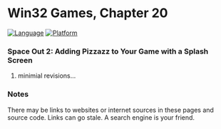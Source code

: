 # Win32 Games, Chapter 20
[![Language](https://img.shields.io/badge/Language%20-C++-blue.svg)](https://github.com/GeorgePimpleton/Win32-games/)
[![Platform](https://img.shields.io/badge/Platform%20-Win32-blue.svg)](https://github.com/GeorgePimpleton/Win32-games/)
### Space Out 2: Adding Pizzazz to Your Game with a Splash Screen

1. minimial revisions...

### Notes
There may be links to websites or internet sources in these pages and source code. Links can go stale. A search engine is your friend.
